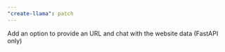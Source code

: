 ```yaml
---
"create-llama": patch
---
```


Add an option to provide an URL and chat with the website data (FastAPI only)
